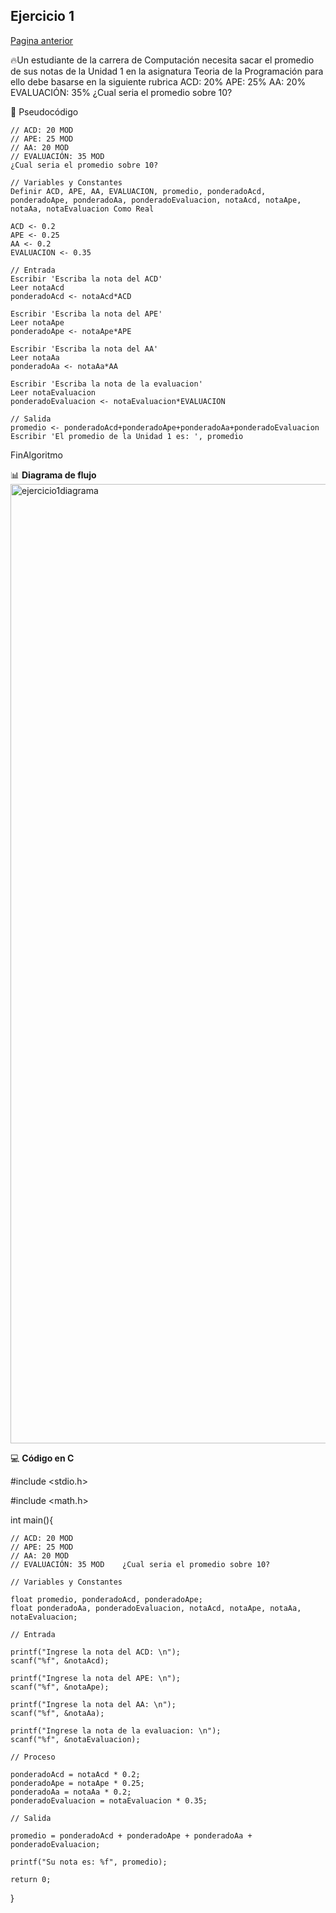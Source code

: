 ## Ejercicio 1   
[Pagina anterior](ejercicios.md)  

🔥Un estudiante de la carrera de Computación necesita sacar el promedio de sus notas de la Unidad 1 en la asignatura Teoria de la Programación
para ello debe basarse en la siguiente rubrica
ACD: 20%
APE: 25%
AA: 20%
EVALUACIÓN: 35% ¿Cual seria el promedio sobre 10?

📝 Pseudocódigo

	// ACD: 20 MOD
	// APE: 25 MOD
	// AA: 20 MOD
	// EVALUACIÓN: 35 MOD   
	¿Cual seria el promedio sobre 10?  
	
	// Variables y Constantes
	Definir ACD, APE, AA, EVALUACION, promedio, ponderadoAcd, ponderadoApe, ponderadoAa, ponderadoEvaluacion, notaAcd, notaApe, notaAa, notaEvaluacion Como Real  
	
	ACD <- 0.2
	APE <- 0.25
	AA <- 0.2
	EVALUACION <- 0.35  
	
	// Entrada
	Escribir 'Escriba la nota del ACD'
	Leer notaAcd
	ponderadoAcd <- notaAcd*ACD  
	
	Escribir 'Escriba la nota del APE'
	Leer notaApe
	ponderadoApe <- notaApe*APE  
	
	Escribir 'Escriba la nota del AA'
	Leer notaAa
	ponderadoAa <- notaAa*AA  
	
	Escribir 'Escriba la nota de la evaluacion'
	Leer notaEvaluacion
	ponderadoEvaluacion <- notaEvaluacion*EVALUACION  
	
	// Salida
	promedio <- ponderadoAcd+ponderadoApe+ponderadoAa+ponderadoEvaluacion
	Escribir 'El promedio de la Unidad 1 es: ', promedio  
	
	

FinAlgoritmo  


📊 **Diagrama de flujo**
<img width="3260" height="1535" alt="ejercicio1diagrama" src="https://github.com/user-attachments/assets/3a5e3abf-064a-4879-8b9a-dd4791369e93" />

💻 **Código en C**

#include <stdio.h>  

#include <math.h>

int main(){

	// ACD: 20 MOD
	// APE: 25 MOD
	// AA: 20 MOD
	// EVALUACIÓN: 35 MOD    ¿Cual seria el promedio sobre 10?

	// Variables y Constantes

    float promedio, ponderadoAcd, ponderadoApe;
    float ponderadoAa, ponderadoEvaluacion, notaAcd, notaApe, notaAa, notaEvaluacion;

    // Entrada

    printf("Ingrese la nota del ACD: \n");
    scanf("%f", &notaAcd);

    printf("Ingrese la nota del APE: \n");
    scanf("%f", &notaApe);

    printf("Ingrese la nota del AA: \n");
    scanf("%f", &notaAa);

    printf("Ingrese la nota de la evaluacion: \n");
    scanf("%f", &notaEvaluacion);

    // Proceso

    ponderadoAcd = notaAcd * 0.2;
    ponderadoApe = notaApe * 0.25;
    ponderadoAa = notaAa * 0.2;
    ponderadoEvaluacion = notaEvaluacion * 0.35;

    // Salida

    promedio = ponderadoAcd + ponderadoApe + ponderadoAa + ponderadoEvaluacion;

    printf("Su nota es: %f", promedio);

    return 0;

}
